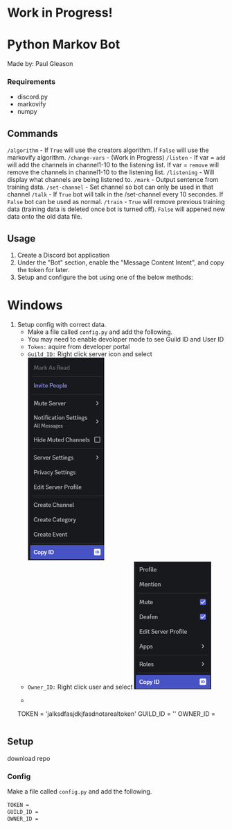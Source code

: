 # Work in Progress!

# Python Markov Bot
Made by: Paul Gleason

### Requirements
* discord.py
* markovify
* numpy

## Commands
`/algorithm` - If `True` will use the creators algorithm. If `False` will use the markovify algorithm.
`/change-vars` - (Work in Progress)
`/listen` - If var = `add` will add the channels in channel1-10 to the listening list. If var = `remove` will remove the channels in channel1-10 to the listening list.
`/listening` - Will display what channels are being listened to.
`/mark` - Output sentence from training data.
`/set-channel` - Set channel so bot can only be used in that channel
`/talk` - If `True` bot will talk in the /set-channel every 10 secondes. If `False` bot can be used as normal.
`/train` - `True` will remove previous training data (training data is deleted once bot is turned off). `False` will appened new data onto the old data file.  

## Usage
1. Create a Discord bot application
2. Under the "Bot" section, enable the "Message Content Intent", and copy the token for later.
3. Setup and configure the bot using one of the below methods:

# Windows
1. Setup config with correct data.
    * Make a file called `config.py` and add the following.
    * You may need to enable devoloper mode to see Guild ID and User ID
    * `Token:` aquire from developer portal
    * `Guild_ID:` Right click server icon and select ![Guild ID Image](img/Guild_ID.png) 
    * `Owner_ID:` Right click user and select ![Owner ID image](img/Owner_ID.png)
    * ```
    TOKEN = 'jalksdfasjdkjfasdnotarealtoken'
    GUILD_ID = ''
    OWNER_ID = 
    ```

## Setup
download repo

### Config
Make a file called `config.py` and add the following.
```
TOKEN = 
GUILD_ID = 
OWNER_ID = 
```